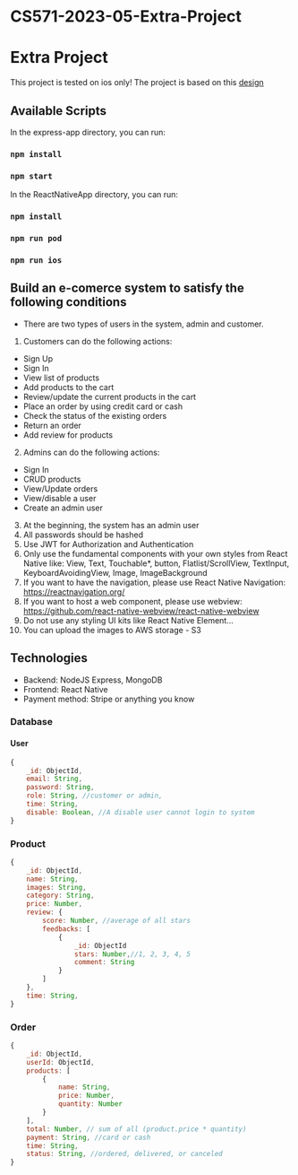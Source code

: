 # CS571-2023-05-Extra-Project

# Extra Project

This project is tested on ios only!
The project is based on this [design](https://www.uplabs.com/posts/grocery-app-ios-mobile-ui-kits-food-delivery-app)

## Available Scripts

In the express-app directory, you can run:

### `npm install`

### `npm start`

In the ReactNativeApp directory, you can run:

### `npm install`

### `npm run pod`

### `npm run ios`

## Build an e-comerce system to satisfy the following conditions

- There are two types of users in the system, admin and customer.

1. Customers can do the following actions:

- Sign Up
- Sign In
- View list of products
- Add products to the cart
- Review/update the current products in the cart
- Place an order by using credit card or cash
- Check the status of the existing orders
- Return an order
- Add review for products

2. Admins can do the following actions:

- Sign In
- CRUD products
- View/Update orders
- View/disable a user
- Create an admin user

3. At the beginning, the system has an admin user
4. All passwords should be hashed
5. Use JWT for Authorization and Authentication
6. Only use the fundamental components with your own styles from React Native like: View, Text, Touchable\*, button, Flatlist/ScrollView, TextInput, KeyboardAvoidingView, Image, ImageBackground
7. If you want to have the navigation, please use React Native Navigation: https://reactnavigation.org/
8. If you want to host a web component, please use webview: https://github.com/react-native-webview/react-native-webview
9. Do not use any styling UI kits like React Native Element...
10. You can upload the images to AWS storage - S3

## Technologies

- Backend: NodeJS Express, MongoDB
- Frontend: React Native
- Payment method: Stripe or anything you know

### Database

#### User

```JavaScript
{
    _id: ObjectId,
    email: String,
    password: String,
    role: String, //customer or admin,
    time: String,
    disable: Boolean, //A disable user cannot login to system
}
```

### Product

```JavaScript
{
    _id: ObjectId,
    name: String,
    images: String,
    category: String,
    price: Number,
    review: {
        score: Number, //average of all stars
        feedbacks: [
            {
                _id: ObjectId
                stars: Number,//1, 2, 3, 4, 5
                comment: String
            }
        ]
    },
    time: String,
}
```

### Order

```JavaScript
{
    _id: ObjectId,
    userId: ObjectId,
    products: [
        {
            name: String,
            price: Number,
            quantity: Number
        }
    ],
    total: Number, // sum of all (product.price * quantity)
    payment: String, //card or cash
    time: String,
    status: String, //ordered, delivered, or canceled
}
```
